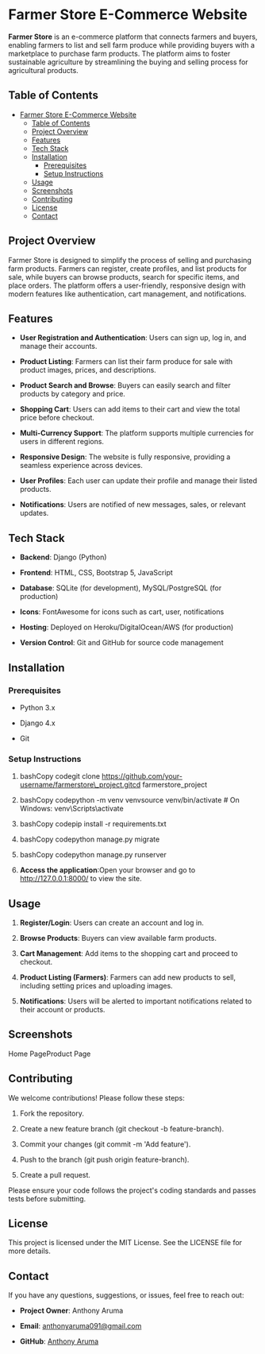 Farmer Store E-Commerce Website
===============================

**Farmer Store** is an e-commerce platform that connects farmers and buyers, enabling farmers to list and sell farm produce while providing buyers with a marketplace to purchase farm products. The platform aims to foster sustainable agriculture by streamlining the buying and selling process for agricultural products.

Table of Contents
-----------------

- [Farmer Store E-Commerce Website](#farmer-store-e-commerce-website)
  - [Table of Contents](#table-of-contents)
  - [Project Overview](#project-overview)
  - [Features](#features)
  - [Tech Stack](#tech-stack)
  - [Installation](#installation)
    - [Prerequisites](#prerequisites)
    - [Setup Instructions](#setup-instructions)
  - [Usage](#usage)
  - [Screenshots](#screenshots)
  - [Contributing](#contributing)
  - [License](#license)
  - [Contact](#contact)
    

Project Overview
----------------

Farmer Store is designed to simplify the process of selling and purchasing farm products. Farmers can register, create profiles, and list products for sale, while buyers can browse products, search for specific items, and place orders. The platform offers a user-friendly, responsive design with modern features like authentication, cart management, and notifications.

Features
--------

*   **User Registration and Authentication**: Users can sign up, log in, and manage their accounts.
    
*   **Product Listing**: Farmers can list their farm produce for sale with product images, prices, and descriptions.
    
*   **Product Search and Browse**: Buyers can easily search and filter products by category and price.
    
*   **Shopping Cart**: Users can add items to their cart and view the total price before checkout.
    
*   **Multi-Currency Support**: The platform supports multiple currencies for users in different regions.
    
*   **Responsive Design**: The website is fully responsive, providing a seamless experience across devices.
    
*   **User Profiles**: Each user can update their profile and manage their listed products.
    
*   **Notifications**: Users are notified of new messages, sales, or relevant updates.
    

Tech Stack
----------

*   **Backend**: Django (Python)
    
*   **Frontend**: HTML, CSS, Bootstrap 5, JavaScript
    
*   **Database**: SQLite (for development), MySQL/PostgreSQL (for production)
    
*   **Icons**: FontAwesome for icons such as cart, user, notifications
    
*   **Hosting**: Deployed on Heroku/DigitalOcean/AWS (for production)
    
*   **Version Control**: Git and GitHub for source code management
    

Installation
------------

### Prerequisites

*   Python 3.x
    
*   Django 4.x
    
*   Git
    

### Setup Instructions

1.  bashCopy codegit clone https://github.com/your-username/farmerstore\_project.gitcd farmerstore\_project
    
2.  bashCopy codepython -m venv venvsource venv/bin/activate # On Windows: venv\\Scripts\\activate
    
3.  bashCopy codepip install -r requirements.txt
    
4.  bashCopy codepython manage.py migrate
    
5.  bashCopy codepython manage.py runserver
    
6.  **Access the application**:Open your browser and go to http://127.0.0.1:8000/ to view the site.
    

Usage
-----

1.  **Register/Login**: Users can create an account and log in.
    
2.  **Browse Products**: Buyers can view available farm products.
    
3.  **Cart Management**: Add items to the shopping cart and proceed to checkout.
    
4.  **Product Listing (Farmers)**: Farmers can add new products to sell, including setting prices and uploading images.
    
5.  **Notifications**: Users will be alerted to important notifications related to their account or products.
    

Screenshots
-----------

Home PageProduct Page

Contributing
------------

We welcome contributions! Please follow these steps:

1.  Fork the repository.
    
2.  Create a new feature branch (git checkout -b feature-branch).
    
3.  Commit your changes (git commit -m 'Add feature').
    
4.  Push to the branch (git push origin feature-branch).
    
5.  Create a pull request.
    

Please ensure your code follows the project's coding standards and passes tests before submitting.

License
-------

This project is licensed under the MIT License. See the LICENSE file for more details.

Contact
-------

If you have any questions, suggestions, or issues, feel free to reach out:

*   **Project Owner**: Anthony Aruma
    
*   **Email**: anthonyaruma091@gmail.com
    
*   **GitHub**: [Anthony Aruma](https://github.com/flexcodemic/bajam_website)